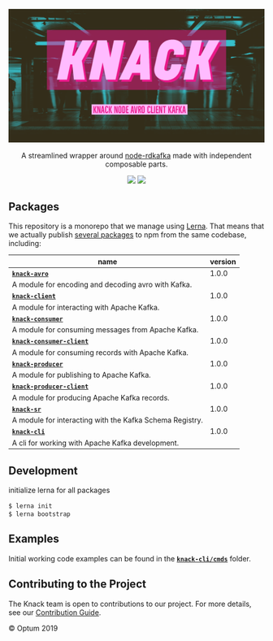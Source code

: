 <p align="center">
  <a href="https://kafka.apache.org/">
    <img alt="knack" src=".github/assets/knack-banner.png">
  </a>
</p>

<p align="center">
  A streamlined wrapper around <a href="https://github.com/Blizzard/node-rdkafka">node-rdkafka</a> made with independent composable parts.
</p>

<p align="center">
  <a href="https://github.com/xojs/xo"><img src="https://img.shields.io/badge/code_style-XO-5ed9c7.svg"></a>
  <a href="https://lerna.js.org/"><img src="https://img.shields.io/badge/maintained%20with-lerna-cc00ff.svg"></a>
</p>

## Packages

This repository is a monorepo that we manage using [Lerna](https://github.com/lerna/lerna). That means that we actually publish [several packages](/packages) to npm from the same codebase, including:

| name  |  version |
|---|---|
| [<b>`knack-avro`</b>](packages/knack-avro) | 1.0.0 |
|A module for encoding and decoding avro with Kafka.|
| [<b>`knack-client`</b>](packages/knack-client) |  1.0.0 |
|A module for interacting with Apache Kafka.|
| [<b>`knack-consumer`</b>](packages/knack-consumer) | 1.0.0 |
|A module for consuming messages from Apache Kafka.|
| [<b>`knack-consumer-client`</b>](packages/knack-consumer-client) | 1.0.0 |
|A module for consuming records with Apache Kafka.|
| [<b>`knack-producer`</b>](packages/knack-producer) | 1.0.0 |
|A module for publishing to Apache Kafka.|
| [<b>`knack-producer-client`</b>](packages/knack-producer-client) | 1.0.0 |
|A module for producing Apache Kafka records.|
| [<b>`knack-sr`</b>](packages/knack-sr) | 1.0.0 |
|A module for interacting with the Kafka Schema Registry.|
| [<b>`knack-cli`</b>](packages/knack-cli) | 1.0.0 |
|A cli for working with Apache Kafka development.|

## Development

initialize lerna for all packages

```shell
$ lerna init
$ lerna bootstrap
```

## Examples

Initial working code examples can be found in the [<b>`knack-cli/cmds`</b>](packages/knack-cli) folder.

## Contributing to the Project

The Knack team is open to contributions to our project. For more details, see our [Contribution Guide](.github/CONTRIBUTING.md).

© Optum 2019

